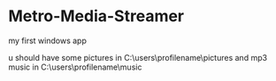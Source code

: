 Metro-Media-Streamer
====================

my first windows app



u should have some pictures in C:\users\profilename\pictures and mp3 music in  C:\users\profilename\music
